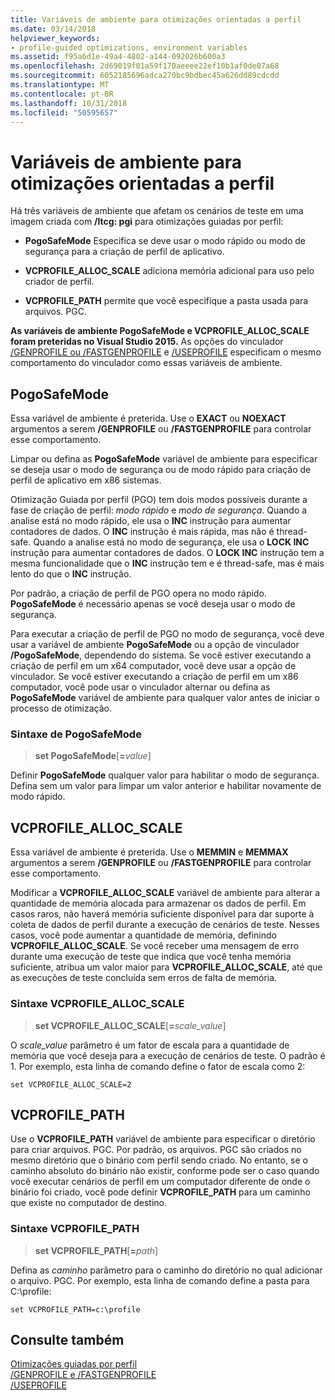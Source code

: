 ```yaml
---
title: Variáveis de ambiente para otimizações orientadas a perfil
ms.date: 03/14/2018
helpviewer_keywords:
- profile-guided optimizations, environment variables
ms.assetid: f95a6d1e-49a4-4802-a144-092026b600a3
ms.openlocfilehash: 2d69019f01a59f170aeeee22ef10b1af0de07a68
ms.sourcegitcommit: 6052185696adca270bc9bdbec45a626dd89cdcdd
ms.translationtype: MT
ms.contentlocale: pt-BR
ms.lasthandoff: 10/31/2018
ms.locfileid: "50595657"
---
```

# <a name="environment-variables-for-profile-guided-optimizations"></a>Variáveis de ambiente para otimizações orientadas a perfil

Há três variáveis de ambiente que afetam os cenários de teste em uma imagem criada com **/ltcg: pgi** para otimizações guiadas por perfil:

- **PogoSafeMode** Especifica se deve usar o modo rápido ou modo de segurança para a criação de perfil de aplicativo.

- **VCPROFILE_ALLOC_SCALE** adiciona memória adicional para uso pelo criador de perfil.

- **VCPROFILE_PATH** permite que você especifique a pasta usada para arquivos. PGC.

**As variáveis de ambiente PogoSafeMode e VCPROFILE_ALLOC_SCALE foram preteridas no Visual Studio 2015.** As opções do vinculador [/GENPROFILE ou /FASTGENPROFILE](genprofile-fastgenprofile-generate-profiling-instrumented-build.md) e [/USEPROFILE](useprofile.md) especificam o mesmo comportamento do vinculador como essas variáveis de ambiente.

## <a name="pogosafemode"></a>PogoSafeMode

Essa variável de ambiente é preterida. Use o **EXACT** ou **NOEXACT** argumentos a serem **/GENPROFILE** ou **/FASTGENPROFILE** para controlar esse comportamento.

Limpar ou defina as **PogoSafeMode** variável de ambiente para especificar se deseja usar o modo de segurança ou de modo rápido para criação de perfil de aplicativo em x86 sistemas.

Otimização Guiada por perfil (PGO) tem dois modos possíveis durante a fase de criação de perfil: *modo rápido* e *modo de segurança*. Quando a analise está no modo rápido, ele usa o **INC** instrução para aumentar contadores de dados. O **INC** instrução é mais rápida, mas não é thread-safe. Quando a analise está no modo de segurança, ele usa o **LOCK INC** instrução para aumentar contadores de dados. O **LOCK INC** instrução tem a mesma funcionalidade que o **INC** instrução tem e é thread-safe, mas é mais lento do que o **INC** instrução.

Por padrão, a criação de perfil de PGO opera no modo rápido. **PogoSafeMode** é necessário apenas se você deseja usar o modo de segurança.

Para executar a criação de perfil de PGO no modo de segurança, você deve usar a variável de ambiente **PogoSafeMode** ou a opção de vinculador **/PogoSafeMode**, dependendo do sistema. Se você estiver executando a criação de perfil em um x64 computador, você deve usar a opção de vinculador. Se você estiver executando a criação de perfil em um x86 computador, você pode usar o vinculador alternar ou defina as **PogoSafeMode** variável de ambiente para qualquer valor antes de iniciar o processo de otimização.

### <a name="pogosafemode-syntax"></a>Sintaxe de PogoSafeMode

> **set PogoSafeMode**[**=**_value_]

Definir **PogoSafeMode** qualquer valor para habilitar o modo de segurança. Defina sem um valor para limpar um valor anterior e habilitar novamente de modo rápido.

## <a name="vcprofileallocscale"></a>VCPROFILE_ALLOC_SCALE

Essa variável de ambiente é preterida. Use o **MEMMIN** e **MEMMAX** argumentos a serem **/GENPROFILE** ou **/FASTGENPROFILE** para controlar esse comportamento.

Modificar a **VCPROFILE_ALLOC_SCALE** variável de ambiente para alterar a quantidade de memória alocada para armazenar os dados de perfil. Em casos raros, não haverá memória suficiente disponível para dar suporte à coleta de dados de perfil durante a execução de cenários de teste. Nesses casos, você pode aumentar a quantidade de memória, definindo **VCPROFILE_ALLOC_SCALE**. Se você receber uma mensagem de erro durante uma execução de teste que indica que você tenha memória suficiente, atribua um valor maior para **VCPROFILE_ALLOC_SCALE**, até que as execuções de teste concluída sem erros de falta de memória.

### <a name="vcprofileallocscale-syntax"></a>Sintaxe VCPROFILE_ALLOC_SCALE

> **set VCPROFILE_ALLOC_SCALE**[__=__*scale_value*]

O *scale_value* parâmetro é um fator de escala para a quantidade de memória que você deseja para a execução de cenários de teste.  O padrão é 1. Por exemplo, esta linha de comando define o fator de escala como 2:

`set VCPROFILE_ALLOC_SCALE=2`

## <a name="vcprofilepath"></a>VCPROFILE_PATH

Use o **VCPROFILE_PATH** variável de ambiente para especificar o diretório para criar arquivos. PGC. Por padrão, os arquivos. PGC são criados no mesmo diretório que o binário com perfil sendo criado. No entanto, se o caminho absoluto do binário não existir, conforme pode ser o caso quando você executar cenários de perfil em um computador diferente de onde o binário foi criado, você pode definir **VCPROFILE_PATH** para um caminho que existe no computador de destino.

### <a name="vcprofilepath-syntax"></a>Sintaxe VCPROFILE_PATH

> **set VCPROFILE_PATH**[**=**_path_]

Defina as *caminho* parâmetro para o caminho do diretório no qual adicionar o arquivo. PGC. Por exemplo, esta linha de comando define a pasta para C:\profile:

`set VCPROFILE_PATH=c:\profile`

## <a name="see-also"></a>Consulte também

[Otimizações guiadas por perfil](../../build/reference/profile-guided-optimizations.md)<br/>
[/GENPROFILE e /FASTGENPROFILE](genprofile-fastgenprofile-generate-profiling-instrumented-build.md)<br/>
[/USEPROFILE](useprofile.md)<br/>
